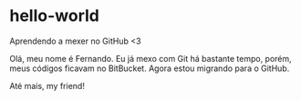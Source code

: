# hello-world
Aprendendo a mexer no GitHub &lt;3

Olá, meu nome é Fernando. Eu já mexo com Git há bastante tempo, porém, meus códigos ficavam no BitBucket. Agora estou migrando para o GitHub.

Até mais, my friend!
